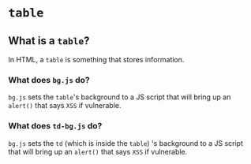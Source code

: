 # <code>table</code>
## What is a <code>table</code>?
In HTML, a <code>table</code> is something that stores information.
### What does <code>bg.js</code> do?
<code>bg.js</code> sets the <code>table</code>'s background to a JS script that will bring up an <code>alert()</code> that says <code>XSS</code> if vulnerable.
### What does <code>td-bg.js</code> do?
<code>bg.js</code> sets the <code>td</code> (which is inside the <code>table</code>) 's background to a JS script that will bring up an <code>alert()</code> that says <code>XSS</code> if vulnerable.
